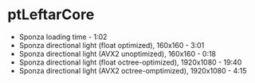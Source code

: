 # ptLeftarCore

- Sponza loading time - 1:02
- Sponza directional light (float optimized), 160x160 - 3:01
- Sponza directional light (AVX2 unoptimized), 160x160 - 0:18
- Sponza directional light (float octree-optimized), 1920x1080 - 19:40
- Sponza directional light (AVX2 octree-omptimized), 1920x1080 - 4:15